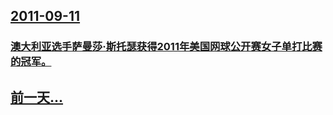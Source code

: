 ## [2011-09-11](/zh/news/2011/09/11/index.md)

### [澳大利亚选手萨曼莎·斯托瑟获得2011年美国网球公开赛女子单打比赛的冠军。](/zh/news/2011/09/11/澳大利亚选手萨曼莎-斯托瑟获得2011年美国网球公开赛女子单打比赛的冠军.md)
## [前一天...](/zh/news/2011/09/10/index.md)

